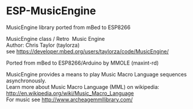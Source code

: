 # ESP-MusicEngine
MusicEngine library ported from mBed to ESP8266

MusicEngine class / Retro  Music Engine<br>
Author: Chris Taylor (taylorza)<br>
see https://developer.mbed.org/users/taylorza/code/MusicEngine/

Ported from mBed to ESP8266/Arduino by MMOLE (maxint-rd)

MusicEngine provides a means to play Music Macro Language sequences asynchronously.<br>
Learn more about Music Macro Language (MML) on wikipedia:<br>
  http://en.wikipedia.org/wiki/Music_Macro_Language<br>
For music see http://www.archeagemmllibrary.com/

